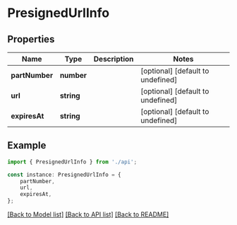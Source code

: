 # PresignedUrlInfo


## Properties

Name | Type | Description | Notes
------------ | ------------- | ------------- | -------------
**partNumber** | **number** |  | [optional] [default to undefined]
**url** | **string** |  | [optional] [default to undefined]
**expiresAt** | **string** |  | [optional] [default to undefined]

## Example

```typescript
import { PresignedUrlInfo } from './api';

const instance: PresignedUrlInfo = {
    partNumber,
    url,
    expiresAt,
};
```

[[Back to Model list]](../README.md#documentation-for-models) [[Back to API list]](../README.md#documentation-for-api-endpoints) [[Back to README]](../README.md)
